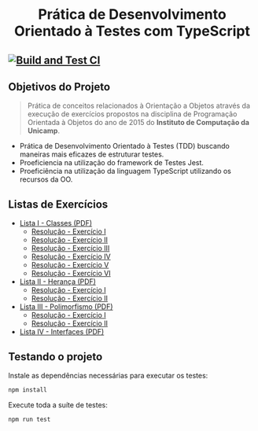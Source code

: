 <p align="center">
    <h1 align="center">
        Prática de Desenvolvimento Orientado à Testes com TypeScript
    </h1>
</p>

[![Build and Test CI](https://github.com/rochajario/unicamp-oo-typescript/actions/workflows/test.yml/badge.svg)](https://github.com/rochajario/unicamp-oo-typescript/actions/workflows/test.yml)
---

<h2>Objetivos do Projeto</h2>

> Prática de conceitos relacionados à Orientação a Objetos através da execução de exercícios propostos na disciplina de Programação Orientada à Objetos do ano de 2015 do <strong>Instituto de Computação da Unicamp</strong>.

<ul>
    <li>Prática de Desenvolvimento Orientado à Testes (TDD) buscando maneiras mais eficazes de estruturar testes.</li>
    <li>Proeficiencia na utilização do framework de Testes Jest.</li>
    <li>Proeficiência na utilização da linguagem TypeScript utilizando os recursos da OO.</li>
</ul>

<h2>Listas de Exercícios</h2>
<ul>
    <li>
        <a href="./listas/lista-01.pdf">Lista I - Classes (PDF)</a>
        <ul>
            <li><a href="./src/lista-1/exercicio-1">Resolução - Exercício I</a></li>
            <li><a href="./src/lista-1/exercicio-2">Resolução - Exercício II</a></li>
            <li><a href="./src/lista-1/exercicio-3">Resolução - Exercício III</a></li>
            <li><a href="./src/lista-1/exercicio-4">Resolução - Exercício IV</a></li>
            <li><a href="./src/lista-1/exercicio-5">Resolução - Exercício V</a></li>
            <li><a href="./src/lista-1/exercicio-6">Resolução - Exercício VI</a></li>
        </ul>
    </li>
    <li>
        <a href="./listas/lista-02.pdf">Lista II - Herança (PDF)</a>
        <ul>
            <li><a href="./src/lista-2/exercicio-1">Resolução - Exercício I</a></li>
            <li><a href="./src/lista-2/exercicio-2">Resolução - Exercício II</a></li>
        </ul>
    </li>
    <li>
        <a href="./listas/lista-03.pdf">Lista III - Polimorfismo (PDF)</a>
        <ul>
            <li><a href="./src/lista-3/exercicio-1">Resolução - Exercício I</a></li>
            <li><a href="./src/lista-3/exercicio-2">Resolução - Exercício II</a></li>
        </ul>
    </li>
    <li><a href="./listas/lista-03.pdf">Lista IV - Interfaces (PDF)</a></li>
</ul>

<h2>Testando o projeto</h2>
Instale as dependências necessárias para executar os testes:

```bash
npm install
```

Execute toda a suíte de testes:

```bash
npm run test 
```

